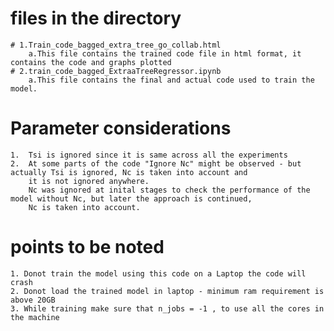 # files in the directory 
    # 1.Train_code_bagged_extra_tree_go_collab.html 
        a.This file contains the trained code file in html format, it contains the code and graphs plotted
    # 2.train_code_bagged_ExtraaTreeRegressor.ipynb 
        a.This file contains the final and actual code used to train the model. 
# Parameter considerations
    1.  Tsi is ignored since it is same across all the experiments
    2.  At some parts of the code "Ignore Nc" might be observed - but actually Tsi is ignored, Nc is taken into account and 
        it is not ignored anywhere.
        Nc was ignored at inital stages to check the performance of the model without Nc, but later the approach is continued,
        Nc is taken into account.

# points to be noted 
    1. Donot train the model using this code on a Laptop the code will crash
    2. Donot load the trained model in laptop - minimum ram requirement is above 20GB
    3. While training make sure that n_jobs = -1 , to use all the cores in the machine 
    
